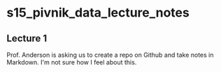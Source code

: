 # s15_pivnik_data_lecture_notes

## Lecture 1

Prof. Anderson is asking us to create a repo on Github and take notes in Markdown. I'm not sure how I feel about this. 
